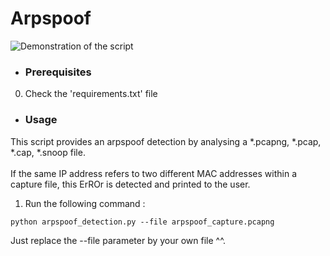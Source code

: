 # Arpspoof

![Demonstration of the script](https://user-images.githubusercontent.com/64968597/142011794-6b83546b-a5ee-414f-8385-699e8221d9f7.png)

* ### Prerequisites
0. Check the 'requirements.txt' file

* ### Usage
This script provides an arpspoof detection by analysing a *.pcapng, *.pcap, *.cap, *.snoop file.
<br>
<br> If the same IP address refers to two different MAC addresses within a capture file, this ErROr is detected and printed to the user.

1. Run the following command :  
```
python arpspoof_detection.py --file arpspoof_capture.pcapng
```
Just replace the --file parameter by your own file ^^.
